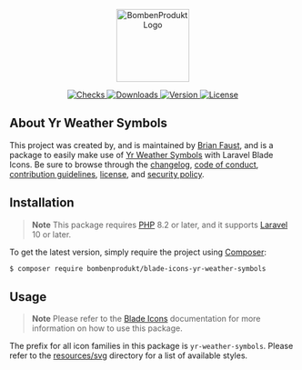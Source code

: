 <p align="center">
    <a href="https://bombenprodukt.com" target="_blank">
        <img src="https://raw.githubusercontent.com/faustbrian/assets/main/logo-text.svg" width="128" alt="BombenProdukt Logo" />
    </a>
</p>

<p align="center">
    <a href="https://github.com/faustbrian/blade-icons-yr-weather-symbols/actions">
        <img src="https://badge.sh/github/check-runs/BombenProdukt/blade-icons-yr-weather-symbols" alt="Checks" />
    </a>
    <a href="https://packagist.org/packages/bombenprodukt/blade-icons-yr-weather-symbols">
        <img src="https://badge.sh/packagist/downloads/BombenProdukt/blade-icons-yr-weather-symbols" alt="Downloads" />
    </a>
    <a href="https://packagist.org/packages/bombenprodukt/blade-icons-yr-weather-symbols">
        <img src="https://badge.sh/packagist/version/BombenProdukt/blade-icons-yr-weather-symbols" alt="Version" />
    </a>
    <a href="https://packagist.org/packages/bombenprodukt/blade-icons-yr-weather-symbols">
        <img src="https://badge.sh/packagist/license/BombenProdukt/blade-icons-yr-weather-symbols" alt="License" />
    </a>
</p>

## About Yr Weather Symbols

This project was created by, and is maintained by [Brian Faust](https://github.com/faustbrian), and is a package to easily make use of [Yr Weather Symbols](https://nrkno.github.io/yr-weather-symbols/) with Laravel Blade Icons. Be sure to browse through the [changelog](CHANGELOG.md), [code of conduct](.github/CODE_OF_CONDUCT.md), [contribution guidelines](.github/CONTRIBUTING.md), [license](LICENSE), and [security policy](.github/SECURITY.md).

## Installation

> **Note**
> This package requires [PHP](https://www.php.net/) 8.2 or later, and it supports [Laravel](https://laravel.com/) 10 or later.

To get the latest version, simply require the project using [Composer](https://getcomposer.org/):

```bash
$ composer require bombenprodukt/blade-icons-yr-weather-symbols
```

## Usage

> **Note**
> Please refer to the [Blade Icons](https://github.com/faustbrian/blade-icons) documentation for more information on how to use this package.

The prefix for all icon families in this package is `yr-weather-symbols`. Please refer to the [resources/svg](/resources/svg) directory for a list of available styles.
